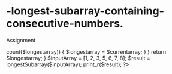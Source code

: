 # -longest-subarray-containing-consecutive-numbers.
Assignment

<?php

function longestSubarray($nums) {
    if (empty($nums)) {
        return [];
    }

    sort($nums); 

    $currentarray = [$nums[0]];
    $longestarray = [$nums[0]];

    for ($i = 1; $i < count($nums); $i++) {
        if ($nums[$i] == $nums[$i - 1] + 1) {
            
            $currentarray[] = $nums[$i];
        } elseif ($nums[$i] != $nums[$i - 1]) {
          
            $currentarray = [$nums[$i]];
        }

       
        if (count($currentarray) > count($longestarray)) {
            $longestarray = $currentarray;
        }
    }

    return $longestarray;
}


$inputArray = [1, 2, 3, 5, 6, 7, 8];
$result = longestSubarray($inputArray);
print_r($result);

?>

